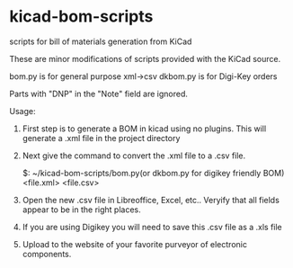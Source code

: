 # kicad-bom-scripts
scripts for bill of materials generation from KiCad

These are minor modifications of scripts provided with the KiCad source.

bom.py is for general purpose xml->csv
dkbom.py is for Digi-Key orders

Parts with "DNP" in the "Note" field are ignored.

Usage:

1) First step is to generate a BOM in kicad using no plugins. This will generate a .xml file in the project directory

2) Next give the command to convert the .xml file to a .csv file.

	 $: ~/kicad-bom-scripts/bom.py(or dkbom.py for digikey friendly BOM) <file.xml> <file.csv> <quantity>

3) Open the new .csv file in Libreoffice, Excel, etc.. Veryify that all fields appear to be in the right places. 

4) If you are using Digikey you will need to save this .csv file as a .xls file

5) Upload to the website of your favorite purveyor of electronic components.
